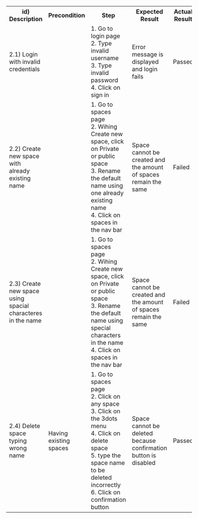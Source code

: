 <table>
    <tr>
        <th>id) Description</th>
        <th>Precondition</th>
        <th>Step</th>
        <th>Expected Result</th>
        <th>Actual Result</th>
        <th>Comment</th>
    </tr>
    <tr>
        <td>2.1) Login with invalid credentials</td>
        <td></td>
        <td>1. Go to login page<br> 2. Type invalid username<br> 3. Type invalid password<br> 4. Click on sign in</td>
        <td>Error message is displayed and login fails</td>
        <td>Passed</td>
        <td></td>
    </tr>
    <tr>
        <td>2.2) Create new space with already existing name</td>
        <td></td>
        <td>1. Go to spaces page<br> 2. Wihing Create new space, click on Private or public space<br> 3. Rename the default name using one already existing name <br> 4. Click on spaces in the nav bar</td>
        <td>Space cannot be created and the amount of spaces remain the same</td>
        <td>Failed</td>
        <td>The name cannot be used but after clicking on create space, the space is automatically created with the default name, therefore the amount increases anyway</td>
    </tr>
    <tr>
        <td>2.3) Create new space using spacial characteres in the name</td>
        <td></td>
        <td>1. Go to spaces page<br> 2. Wihing Create new space, click on Private or public space<br> 3. Rename the default name using special characters in the name <br> 4. Click on spaces in the nav bar</td>
        <td>Space cannot be created and the amount of spaces remain the same</td>
        <td>Failed</td>
        <td>The name cannot be used but after clicking on create space, the space is automatically created with the default name, therefore the amount increases anyway</td>
    </tr>
    <tr>
        <td>2.4) Delete space typing wrong name </td>
        <td>Having existing spaces</td>
        <td>1. Go to spaces page <br> 2. Click on any space<br> 3. Click on the 3dots menu <br> 4. Click on delete space <br> 5. type the space name to be deleted incorrectly <br> 6. Click on confirmation button <br> </td>
        <td>Space cannot be deleted because confirmation button is disabled </td>
        <td>Passed</td>
        <td></td>
    </tr>
</table>